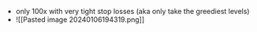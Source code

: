 * only 100x with very tight stop losses (aka only take the greediest levels)
* ![[Pasted image 20240106194319.png]]